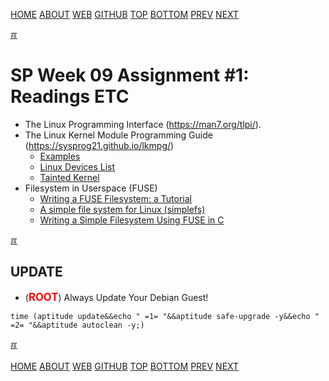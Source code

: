 ---
---
[HOME](index.md)
[ABOUT](README.md)
[WEB](https://osp4diss.vlsm.org/)
[GITHUB](https://github.com/os2xx/osp4diss/)
[TOP](#)
[BOTTOM](#endofpage)
[PREV](ASP.md#idx09)
[NEXT](S09-02.md)

[&#x213C;](#endofpage)<br id="idx00">
# SP Week 09 Assignment #1: Readings ETC

* The Linux Programming Interface (<https://man7.org/tlpi/>).
* The Linux Kernel Module Programming Guide (<https://sysprog21.github.io/lkmpg/>)
  * [Examples](https://github.com/sysprog21/lkmpg/tree/master/examples/)
  * [Linux Devices List](https://git.kernel.org/pub/scm/linux/kernel/git/stable/linux.git/tree/Documentation/admin-guide/devices.txt)
  * [Tainted Kernel](https://www.kernel.org/doc/html/latest/admin-guide/tainted-kernels.html)
* Filesystem in Userspace (FUSE)
  * [Writing a FUSE Filesystem: a Tutorial](https://www.cs.nmsu.edu/~pfeiffer/fuse-tutorial/)
  * [A simple file system for Linux (simplefs)](https://github.com/sysprog21/simplefs)
  * [Writing a Simple Filesystem Using FUSE in C](http://www.maastaar.net/fuse/linux/filesystem/c/2016/05/21/writing-a-simple-filesystem-using-fuse/)

[&#x213C;](#)<br id="idx01">
## UPDATE
* (<span style="color:red; font-weight:bold; font-size:larger;">ROOT</span>)
  Always Update Your Debian Guest!

```
time (aptitude update&&echo " =1= "&&aptitude safe-upgrade -y&&echo " =2= "&&aptitude autoclean -y;)

```

[&#x213C;](#)<br id="endofpage"><br>
[HOME](index.md)
[ABOUT](README.md)
[WEB](https://osp4diss.vlsm.org/)
[GITHUB](https://github.com/os2xx/osp4diss/)
[TOP](#)
[BOTTOM](#endofpage)
[PREV](ASP.md#idx09)
[NEXT](S09-02.md)
<br>


